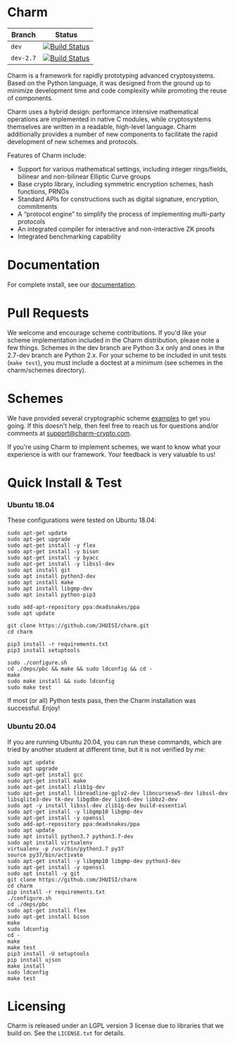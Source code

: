Charm
=====

| Branch      | Status                                                                                                          |
| ----------- | --------------------------------------------------------------------------------------------------------------- |
| `dev`       | [![Build Status](https://travis-ci.org/JHUISI/charm.svg?branch=dev)](https://travis-ci.org/JHUISI/charm)        |
| `dev-2.7`   | [![Build Status](https://travis-ci.org/JHUISI/charm.svg?branch=2.7-dev)](https://travis-ci.org/JHUISI/charm)    |

Charm is a framework for rapidly prototyping advanced cryptosystems.  Based on the Python language, it was designed from the ground up to minimize development time and code complexity while promoting the reuse of components.

Charm uses a hybrid design: performance intensive mathematical operations are implemented in native C modules, while cryptosystems themselves are written in a readable, high-level language.  Charm additionally provides a number of new components to facilitate the rapid development of new schemes and protocols.

Features of Charm include:
* Support for various mathematical settings, including integer rings/fields, bilinear and non-bilinear Elliptic Curve groups
* Base crypto library, including symmetric encryption schemes, hash functions, PRNGs   
* Standard APIs for constructions such as digital signature, encryption, commitments
* A “protocol engine” to simplify the process of implementing multi-party protocols
* An integrated compiler for interactive and non-interactive ZK proofs
* Integrated benchmarking capability

Documentation
=============
For complete install, see our [documentation](https://jhuisi.github.io/charm/install_source.html). 

Pull Requests
=============

We welcome and encourage scheme contributions. If you'd like your scheme implementation included in the Charm distribution, please note a few things.
Schemes in the dev branch are Python 3.x only and ones in the 2.7-dev branch are Python 2.x. For your scheme to be included in unit tests (`make test`), you must include a doctest at a minimum (see schemes in the charm/schemes directory). 

Schemes
=======
We have provided several cryptographic scheme [examples](https://jhuisi.github.io/charm/schemes.html) to get you going. If this doesn't help, then feel free to reach us for questions and/or comments at support@charm-crypto.com.

If you're using Charm to implement schemes, we want to know what your experience is with our framework. Your feedback is very valuable to us! 

Quick Install & Test
====================
### Ubuntu 18.04
These configurations were tested on Ubuntu 18.04:
```
sudo apt-get update
sudo apt-get upgrade
sudo apt-get install -y flex
sudo apt-get install -y bison
sudo apt-get install -y byacc
sudo apt-get install -y libssl-dev
sudo apt install git
sudo apt install python3-dev
sudo apt install make
sudo apt install libgmp-dev
sudo apt install python-pip3

sudo add-apt-repository ppa:deadsnakes/ppa
sudo apt update

git clone https://github.com/JHUISI/charm.git
cd charm

pip3 install -r requirements.txt
pip3 install setuptools

sudo ./configure.sh
cd ./deps/pbc && make && sudo ldconfig && cd -
make
sudo make install && sudo ldconfig
sudo make test
```

If most (or all) Python tests pass, then the Charm installation was successful. Enjoy!

### Ubuntu 20.04
If you are running Ubuntu 20.04, you can run these commands, which are tried by another student at different time, but it is not verified by me:
```
sudo apt update
sudo apt upgrade 
sudo apt-get install gcc
sudo apt-get install make
sudo apt-get install zlib1g-dev
sudo apt-get install libreadline-gplv2-dev libncursesw5-dev libssl-dev 
libsqlite3-dev tk-dev libgdbm-dev libc6-dev libbz2-dev
sudo apt -y install libssl-dev zlib1g-dev build-essential
sudo apt-get install -y libgmp10 libgmp-dev
sudo apt-get install -y openssl
sudo add-apt-repository ppa:deadsnakes/ppa
sudo apt update
sudo apt install python3.7 python3.7-dev
sudo apt install virtualenv
virtualenv -p /usr/bin/python3.7 py37
source py37/bin/activate
sudo apt-get install -y libgmp10 libgmp-dev python3-dev
sudo apt-get install -y openssl
sudo apt install -y git
git clone https://github.com/JHUISI/charm
cd charm
pip install -r requirements.txt
./configure.sh
cd ./deps/pbc
sudo apt-get install flex
sudo apt-get install bison
make
sudo ldconfig
cd -
make
make test
pip3 install -U setuptools
pip install ujson
make install
sudo ldconfig
make test
```

Licensing
=========

Charm is released under an LGPL version 3 license due to libraries that we build on. See the `LICENSE.txt` for details.
